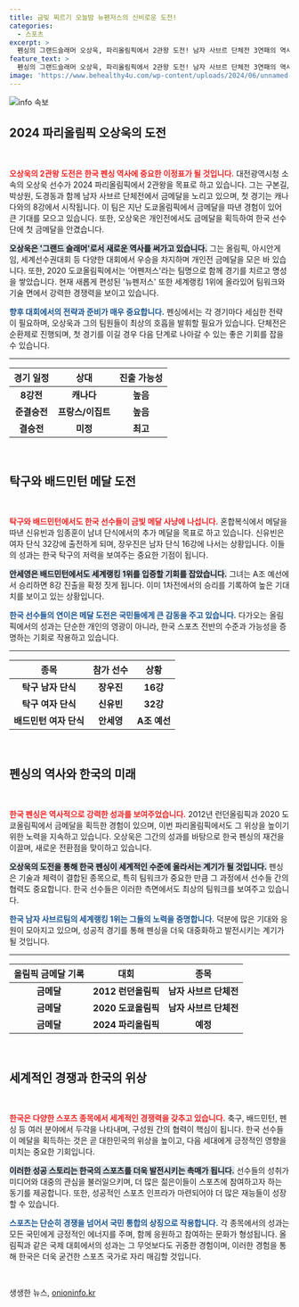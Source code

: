 ```yaml
---
title: 금빛 찌르기 오늘밤 뉴펜저스의 신비로운 도전!
categories:
  - 스포츠
excerpt: >
  펜싱의 그랜드슬래머 오상욱, 파리올림픽에서 2관왕 도전! 남자 사브르 단체전 3연패의 역사를 써갈 그가 어떤 경기를 펼칠지, 기대가 모아진다. 탁구와 배드민턴에서도 우리 선수들의 메달 사냥이 계속된다!
feature_text: >
  펜싱의 그랜드슬래머 오상욱, 파리올림픽에서 2관왕 도전! 남자 사브르 단체전 3연패의 역사를 써갈 그가 어떤 경기를 펼칠지, 기대가 모아진다. 탁구와 배드민턴에서도 우리 선수들의 메달 사냥이 계속된다!
image: 'https://www.behealthy4u.com/wp-content/uploads/2024/06/unnamed-file.png'
---
```


<p><img src="https://www.behealthy4u.com/wp-content/uploads/2024/06/unnamed-file.png" alt="info 속보" /></p>

<h2 data-ke-size="size26">2024 파리올림픽 오상욱의 도전</h2>

<p data-ke-size="size16">&nbsp;</p>

<p><b><span style="color: #ee2323;">오상욱의 2관왕 도전은 한국 펜싱 역사에 중요한 이정표가 될 것입니다.</span></b> 대전광역시청 소속의 오상욱 선수가 2024 파리올림픽에서 2관왕을 목표로 하고 있습니다. 그는 구본길, 박상원, 도경동과 함께 남자 사브르 단체전에서 금메달을 노리고 있으며, 첫 경기는 캐나다와의 8강에서 시작됩니다. 이 팀은 지난 도쿄올림픽에서 금메달을 따낸 경험이 있어 큰 기대를 모으고 있습니다. 또한, 오상욱은 개인전에서도 금메달을 획득하여 한국 선수단에 첫 금메달을 안겼습니다.</p>

<p><b><span style="background-color: #21538527;">오상욱은 '그랜드 슬래머'로서 새로운 역사를 써가고 있습니다.</span></b> 그는 올림픽, 아시안게임, 세계선수권대회 등 다양한 대회에서 우승을 차지하며 개인전 금메달을 모은 바 있습니다. 또한, 2020 도쿄올림픽에서는 '어펜저스'라는 팀명으로 함께 경기를 치르고 명성을 쌓았습니다. 현재 새롭게 편성된 '뉴펜저스' 또한 세계랭킹 1위에 올라있어 팀워크와 기술 면에서 강력한 경쟁력을 보이고 있습니다.</p>

<p><b><span style="color: #1a5490;">향후 대회에서의 전략과 준비가 매우 중요합니다.</span></b> 펜싱에서는 각 경기마다 세심한 전략이 필요하며, 오상욱과 그의 팀원들이 최상의 호흡을 발휘할 필요가 있습니다. 단체전은 순환제로 진행되며, 첫 경기를 이길 경우 다음 단계로 나아갈 수 있는 좋은 기회를 잡을 수 있습니다.</p>

<hr>

<table style="width: 100%;">
  <thead>
    <tr>
      <th style="text-align: center;">경기 일정</th>
      <th style="text-align: center;">상대</th>
      <th style="text-align: center;">진출 가능성</th>
    </tr>
  </thead>
  <tbody>
    <tr>
      <td style="text-align: center; height: 30px;"><b>8강전</b></td>
      <td style="text-align: center; height: 30px;"><b>캐나다</b></td>
      <td style="text-align: center; height: 30px;"><b>높음</b></td>
    </tr>
    <tr>
      <td style="text-align: center; height: 30px;"><b>준결승전</b></td>
      <td style="text-align: center; height: 30px;"><b>프랑스/이집트</b></td>
      <td style="text-align: center; height: 30px;"><b>높음</b></td>
    </tr>
    <tr>
      <td style="text-align: center; height: 30px;"><b>결승전</b></td>
      <td style="text-align: center; height: 30px;"><b>미정</b></td>
      <td style="text-align: center; height: 30px;"><b>최고</b></td>
    </tr>
  </tbody>
</table>

<p data-ke-size="size16">&nbsp;</p>

<h2 data-ke-size="size26">탁구와 배드민턴 메달 도전</h2>

<p data-ke-size="size16">&nbsp;</p>

<p><b><span style="color: #ee2323;">탁구와 배드민턴에서도 한국 선수들이 금빛 메달 사냥에 나섭니다.</span></b> 혼합복식에서 메달을 따낸 신유빈과 임종훈이 남녀 단식에서의 추가 메달을 목표로 하고 있습니다. 신유빈은 여자 단식 32강에 출전하게 되며, 장우진은 남자 단식 16강에 나서는 상황입니다. 이들의 성과는 한국 탁구의 저력을 보여주는 중요한 기점이 됩니다.</p>

<p><b><span style="background-color: #21538527;">안세영은 배드민턴에서도 세계랭킹 1위를 입증할 기회를 잡았습니다.</span></b> 그녀는 A조 예선에서 승리하면 8강 진출을 확정 짓게 됩니다. 이미 1차전에서의 승리를 기록하여 높은 기대치를 보이고 있는 상황입니다.</p>

<p><b><span style="color: #1a5490;">한국 선수들의 연이은 메달 도전은 국민들에게 큰 감동을 주고 있습니다.</span></b> 다가오는 올림픽에서의 성과는 단순한 개인의 영광이 아니라, 한국 스포츠 전반의 수준과 가능성을 증명하는 기회로 작용하고 있습니다.</p>

<hr>

<table style="width: 100%;">
  <thead>
    <tr>
      <th style="text-align: center;">종목</th>
      <th style="text-align: center;">참가 선수</th>
      <th style="text-align: center;">상황</th>
    </tr>
  </thead>
  <tbody>
    <tr>
      <td style="text-align: center; height: 30px;"><b>탁구 남자 단식</b></td>
      <td style="text-align: center; height: 30px;"><b>장우진</b></td>
      <td style="text-align: center; height: 30px;"><b>16강</b></td>
    </tr>
    <tr>
      <td style="text-align: center; height: 30px;"><b>탁구 여자 단식</b></td>
      <td style="text-align: center; height: 30px;"><b>신유빈</b></td>
      <td style="text-align: center; height: 30px;"><b>32강</b></td>
    </tr>
    <tr>
      <td style="text-align: center; height: 30px;"><b>배드민턴 여자 단식</b></td>
      <td style="text-align: center; height: 30px;"><b>안세영</b></td>
      <td style="text-align: center; height: 30px;"><b>A조 예선</b></td>
    </tr>
  </tbody>
</table>

<p data-ke-size="size16">&nbsp;</p>

<h2 data-ke-size="size26">펜싱의 역사와 한국의 미래</h2>

<p data-ke-size="size16">&nbsp;</p>

<p><b><span style="color: #ee2323;">한국 펜싱은 역사적으로 강력한 성과를 보여주었습니다.</span></b> 2012년 런던올림픽과 2020 도쿄올림픽에서 금메달을 획득한 경험이 있으며, 이번 파리올림픽에서도 그 위상을 높이기 위한 노력을 지속하고 있습니다. 오상욱은 그간의 성과를 바탕으로 한국 펜싱의 재건을 이끌며, 새로운 전환점을 맞이하고 있습니다.</p>

<p><b><span style="background-color: #21538527;">오상욱의 도전을 통해 한국 펜싱이 세계적인 수준에 올라서는 계기가 될 것입니다.</span></b> 펜싱은 기술과 체력이 결합된 종목으로, 특히 팀워크가 중요한 만큼 그 과정에서 선수들 간의 협력도 중요합니다. 한국 선수들은 이러한 측면에서도 최상의 팀워크를 보여주고 있습니다.</p>

<p><b><span style="color: #1a5490;">한국 남자 사브르팀의 세계랭킹 1위는 그들의 노력을 증명합니다.</span></b> 덕분에 많은 기대와 응원이 모아지고 있으며, 성공적 경기를 통해 펜싱을 더욱 대중화하고 발전시키는 계기가 될 것입니다. </p>

<hr>

<table style="width: 100%;">
  <thead>
    <tr>
      <th style="text-align: center;">올림픽 금메달 기록</th>
      <th style="text-align: center;">대회</th>
      <th style="text-align: center;">종목</th>
    </tr>
  </thead>
  <tbody>
    <tr>
      <td style="text-align: center; height: 30px;"><b>금메달</b></td>
      <td style="text-align: center; height: 30px;"><b>2012 런던올림픽</b></td>
      <td style="text-align: center; height: 30px;"><b>남자 사브르 단체전</b></td>
    </tr>
    <tr>
      <td style="text-align: center; height: 30px;"><b>금메달</b></td>
      <td style="text-align: center; height: 30px;"><b>2020 도쿄올림픽</b></td>
      <td style="text-align: center; height: 30px;"><b>남자 사브르 단체전</b></td>
    </tr>
    <tr>
      <td style="text-align: center; height: 30px;"><b>금메달</b></td>
      <td style="text-align: center; height: 30px;"><b>2024 파리올림픽</b></td>
      <td style="text-align: center; height: 30px;"><b>예정</b></td>
    </tr>
  </tbody>
</table>

<p data-ke-size="size16">&nbsp;</p>

<h2 data-ke-size="size26">세계적인 경쟁과 한국의 위상</h2>

<p data-ke-size="size16">&nbsp;</p>

<p><b><span style="color: #ee2323;">한국은 다양한 스포츠 종목에서 세계적인 경쟁력을 갖추고 있습니다.</span></b> 축구, 배드민턴, 펜싱 등 여러 분야에서 두각을 나타내며, 구성원 간의 협력이 핵심이 됩니다. 한국 선수들이 메달을 획득하는 것은 곧 대한민국의 위상을 높이고, 다음 세대에게 긍정적인 영향을 미치는 중요한 기회입니다.</p>

<p><b><span style="background-color: #21538527;">이러한 성공 스토리는 한국의 스포츠를 더욱 발전시키는 촉매가 됩니다.</span></b> 선수들의 성취가 미디어와 대중의 관심을 불러일으키며, 더 많은 젊은이들이 스포츠에 참여하고자 하는 동기를 제공합니다. 또한, 성공적인 스포츠 인프라가 마련되어야 더 많은 재능들이 성장할 수 있습니다.</p>

<p><b><span style="color: #1a5490;">스포츠는 단순히 경쟁을 넘어서 국민 통합의 상징으로 작용합니다.</span></b> 각 종목에서의 성과는 모든 국민에게 긍정적인 에너지를 주며, 함께 응원하고 참여하는 문화가 형성됩니다. 올림픽과 같은 국제 대회에서의 성과는 그 무엇보다도 귀중한 경험이며, 이러한 경험을 통해 한국은 더욱 굳건한 스포츠 국가로 자리 매김할 것입니다.</p>

<p data-ke-size="size16">&nbsp;</p>
생생한 뉴스, <a href="https://onioninfo.kr" rel="dofollow">onioninfo.kr</a>


